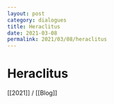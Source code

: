 ```yaml
---
layout: post
category: dialogues
title: Heraclitus
date: 2021-03-08
permalink: 2021/03/08/heraclitus
---
```


# Heraclitus

[[2021]] / [[Blog]]